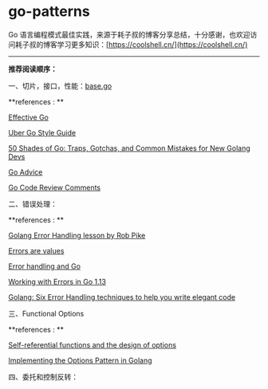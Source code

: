# go-patterns
Go 语言编程模式最佳实践，来源于耗子叔的博客分享总结，十分感谢，也欢迎访问耗子叔的博客学习更多知识：[https://coolshell.cn/](https://coolshell.cn/)

***

**推荐阅读顺序：**

一、切片，接口，性能：[base.go](https://github.com/roseduan/go-patterns/blob/main/base.go)

**references : **

[Effective Go](https://golang.org/doc/effective_go.html)

[Uber Go Style Guide](https://github.com/uber-go/guide/blob/master/style.md)

[50 Shades of Go: Traps, Gotchas, and Common Mistakes for New Golang Devs](http://devs.cloudimmunity.com/gotchas-and-common-mistakes-in-go-golang/)

[Go Advice](https://github.com/cristaloleg/go-advice)

[Go Code Review Comments](https://github.com/golang/go/wiki/CodeReviewComments)

二、错误处理：

**references : **

[Golang Error Handling lesson by Rob Pike](http://jxck.hatenablog.com/entry/golang-error-handling-lesson-by-rob-pike)

[Errors are values](https://blog.golang.org/errors-are-values)

[Error handling and Go](https://blog.golang.org/error-handling-and-go)

[Working with Errors in Go 1.13](https://blog.golang.org/go1.13-errors)

[Golang: Six Error Handling techniques to help you write elegant code](https://medium.com/higher-order-functions/golang-six-error-handling-techniques-to-help-you-write-elegant-code-8e6363e6d2b)

三、Functional Options

**references  : **

[Self-referential functions and the design of options](https://commandcenter.blogspot.com/2014/01/self-referential-functions-and-design.html)

[Implementing the Options Pattern in Golang](https://www.sohamkamani.com/golang/options-pattern/)

四、委托和控制反转：

